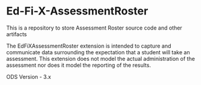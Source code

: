 # Ed-Fi-X-AssessmentRoster
This is a repository to store Assessment Roster source code and other artifacts

The EdFiXAssessmentRoster extension is intended to capture and communicate data surrounding the expectation that a student will take an assessment. This extension does not model the actual administration of the assessment nor does it model the reporting of the results.


ODS Version - 3.x
